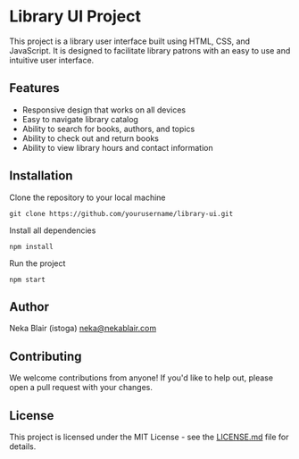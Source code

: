 # Library UI Project

This project is a library user interface built using HTML, CSS, and JavaScript. It is designed to facilitate library patrons with an easy to use and intuitive user interface. 

## Features

- Responsive design that works on all devices
- Easy to navigate library catalog
- Ability to search for books, authors, and topics
- Ability to check out and return books 
- Ability to view library hours and contact information

## Installation

Clone the repository to your local machine

```
git clone https://github.com/yourusername/library-ui.git
```

Install all dependencies

```
npm install
```

Run the project

```
npm start
```

## Author
Neka Blair (istoga)
neka@nekablair.com

## Contributing

We welcome contributions from anyone! If you'd like to help out, please open a pull request with your changes.

## License

This project is licensed under the MIT License - see the [LICENSE.md](LICENSE.md) file for details.